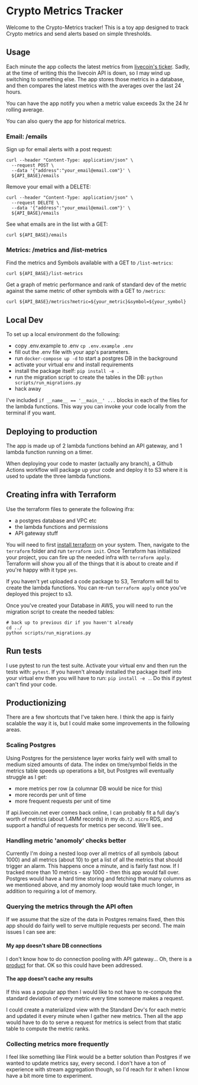 # Crypto Metrics Tracker

Welcome to the Crypto-Metrics tracker!
This is a toy app designed to track Crypto metrics and send alerts based on simple thresholds.

## Usage

Each minute the app collects the latest metrics from
[livecoin's ticker](https://api.livecoin.net/exchange/ticker).
Sadly, at the time of writing this the livecoin API is down, so I may wind up switching to something else.
The app stores those metrics in a database,
and then compares the latest metrics with the averages over the last 24 hours.

You can have the app notify you when a metric value exceeds 3x the 24 hr rolling average.

You can also query the app for historical metrics.

### Email: /emails

Sign up for email alerts with a post request:

```Shell
curl --header "Content-Type: application/json" \
  --request POST \
  --data '{"address":"your_email@email.com"}' \
  ${API_BASE}/emails
```

Remove your email with a DELETE:

```Shell
curl --header "Content-Type: application/json" \
  --request DELETE \
  --data '{"address":"your_email@email.com"}' \
  ${API_BASE}/emails
```

See what emails are in the list with a GET:

```Shell
curl ${API_BASE}/emails
```

### Metrics: /metrics and /list-metrics

Find the metrics and Symbols available with a GET to `/list-metrics`:

```Shell
curl ${API_BASE}/list-metrics
```

Get a graph of metric performance and rank of standard dev of
the metric against the same metric of other symbols with a GET to `/metrics`:

```Shell
curl ${API_BASE}/metrics?metric=${your_metric}&symbol=${your_symbol}
```

## Local Dev

To set up a local environment do the following:

- copy .env.example to .env `cp .env.example .env`
- fill out the .env file with your app's parameters.
- run `docker-compose up -d` to start a postgres DB in the background
- activate your virtual env and install requirements
- install the package itself: `pip install -e .`
- run the migration script to create the tables in the DB: `python scripts/run_migrations.py`
- hack away

I've included `if __name__ == '__main__' ...` blocks in each of the
files for the lambda functions.
This way you can invoke your code locally from the terminal if you want.

## Deploying to production

The app is made up of 2 lambda functions behind an API gateway,
and 1 lambda function running on a timer.

When deploying your code to master (actually any branch), a Github Actions workflow
will package up your code and deploy it to S3 where it is used
to update the three lambda functions.

## Creating infra with Terraform

Use the terraform files to generate the following ifra:

- a postgres database and VPC etc
- the lambda functions and permissions
- API gateway stuff

You will need to first [install terraform](https://learn.hashicorp.com/tutorials/terraform/install-cli)
on your system.
Then, navigate to the `terraform` folder and run `terraform init`.
Once Terraform has initialized your project, you can fire up the
needed infra with `terraform apply`.
Terraform will show you all of the things that it is about to create
and if you're happy with it type `yes`.

If you haven't yet uploaded a code package to S3, Terraform will
fail to create the lambda functions.
You can re-run `terraform apply` once you've deployed this project
to s3.

Once you've created your Database in AWS,
you will need to run the migration script to create the needed
tables:

```Shell
# back up to previous dir if you haven't already
cd ../
python scripts/run_migrations.py
```

## Run tests

I use pytest to run the test suite.
Activate your virtual env and then run the tests with: `pytest`.
If you haven't already installed the package itself into your virtual env
then you will have to run: `pip install -e .`.
Do this if pytest can't find your code.

## Productionizing

There are a few shortcuts that I've taken here.
I think the app is fairly scalable the way it is,
but I could make some improvements in the following areas.

### Scaling Postgres

Using Postgres for the persistence layer works fairly well with
small to medium sized amounts of data.
The index on time/symbol fields in the metrics table speeds up
operations a bit, but Postgres will eventually struggle as I get:

- more metrics per row (a columnar DB would be nice for this)
- more records per unit of time
- more frequent requests per unit of time

If api.livecoin.net ever comes back online,
I can probably fit a full day's worth of metrics (about 1.4MM records)
in my `db.t2.micro` RDS, and support a handful of requests for metrics per second.
We'll see..

### Handling metric 'anomoly' checks better

Currently I'm doing a nested loop over all metrics of all symbols (about 1000)
and all metrics (about 10) to get a list of all the metrics that should trigger an alarm.
This happens once a minute, and is fairly fast now.
If I tracked more than 10 metrics - say 1000 - then this app would fall over.
Postgres would have a hard time storing and fetching that many columns as we mentioned above,
and my anomoly loop would take much longer, in addition to requiring a lot of memory.

### Querying the metrics through the API often

If we assume that the size of the data in Postgres remains fixed,
then this app should do fairly well to serve multiple requests per second.
The main issues I can see are:

#### My app doesn't share DB connections

I don't know how to do connection pooling with API gateway... 
Oh, there is a
[product](https://aws.amazon.com/blogs/compute/using-amazon-rds-proxy-with-aws-lambda/) 
for that. OK so this could have been addressed.

#### The app doesn't cache any results

If this was a popular app then I would like to not have to
re-compute the standard deviation of every metric every time someone
makes a request.

I could create a materialized view with the Standard Dev's for each
metric and updated it every minute when I gather new metrics.
Then all the app would have to do to serve a request for metrics is
select from that static table to compute the metric ranks.

### Collecting metrics more frequently

I feel like something like Flink would be a better solution
than Postgres if we wanted to update metrics say, every second.
I don't have a ton of experience with stream aggregation though, so I'd
reach for it when I know have a bit more time to experiment.
